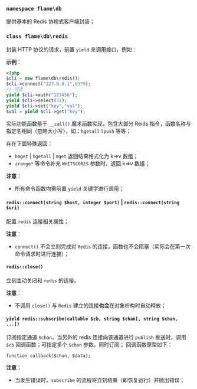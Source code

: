 ### `namespace flame\db`
提供基本的 Redis 协程式客户端封装；

### `class flame\db\redis`
封装 HTTP 协议的请求，前置 `yield` 来调用接口，例如：

**示例**：
``` PHP
<?php
$cli = new flame\db\redis();
$cli->connect("127.0.0.1",6379);
// 可选
yield $cli->auth("123456");
yield $cli->select(31);
yield $cli->set("key","val");
$val = yield $cli->get("key");
```

实际功能函数基于 `__call()` 魔术函数实现，包含大部分 Reids 指令，函数名称与指定名相同（忽略大小写），如：`hgetall` `lpush` 等等；

存在下面特殊返回：
* `hmget` | `hgetall` | `mget` 返回结果格式化为 k=>v 数组；
* `zrange*` 等命令补充 `WHITSCORES` 参数时，返回 k=>v 数组；

**注意**：
* 所有命令函数均需前置 `yield` 关键字进行调用；

#### `redis::connect(string $host, integer $port)` | `redis::connect(string $uri)`
配置 `redis` 连接相关属性；

**注意**：
* `connect()` 不会立刻完成对 `Redis` 的连接，函数也不会阻塞（实际会在第一次命令请求时进行连接）；

#### `redis::close()`
立刻主动关闭和 `redis` 的连接。

**注意**：
* 不调用 `close()` 与 `Redis` 建立的连接**也会**在对象析构时自动释放；

#### `yield redis::subscribe(callable $cb, string $chan[, string $chan, ...])`
订阅指定通道 `$chan`，当另外的 redis 连接向该通道进行 `publish` 推送时，调用 `$cb` 回调函数；可指定多个 `$chan` 参数，同时订阅；
回调函数原型如下：
```
function callback($chan, $data);
```
**注意**：
* 当发生错误时，`subscribe` 的流程将立刻结束（即恢复运行）并抛出错误；
